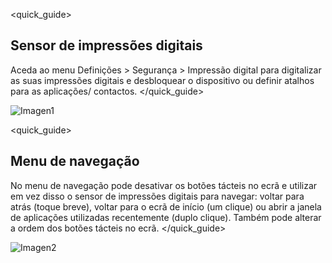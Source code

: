 <quick_guide>
## Sensor de impressões digitais

Aceda ao menu Definições > Segurança > Impressão digital para digitalizar as suas impressões digitais e desbloquear o dispositivo ou definir atalhos para as aplicações/ contactos.
</quick_guide>

![Imagen1](http://static.energysistem.com/images/manuals/42436/58d2ad6111d4c.jpg)



<quick_guide>
## Menu de navegação

No menu de navegação pode desativar os botões tácteis no ecrã e utilizar em vez disso o sensor de impressões digitais para navegar: voltar para atrás (toque breve), voltar para o ecrã de início (um clique) ou abrir a janela de aplicações utilizadas recentemente (duplo clique). Também pode alterar a ordem dos botões tácteis no ecrã.
</quick_guide>

![Imagen2](http://static.energysistem.com/images/manuals/42436/58d2ad742a8b4.jpg)
